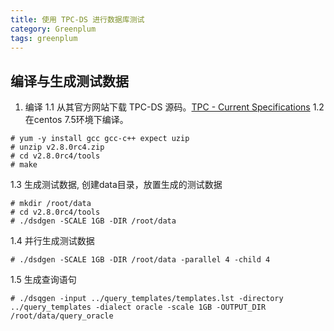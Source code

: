 ```yaml
---
title: 使用 TPC-DS 进行数据库测试
category: Greenplum
tags: greenplum
---
```


## 编译与生成测试数据
1. 编译
1.1 从其官方网站下载 TPC-DS 源码。[TPC - Current Specifications](http://www.tpc.org/tpc_documents_current_versions/current_specifications.asp)
1.2 在centos 7.5环境下编译。
```
# yum -y install gcc gcc-c++ expect uzip
# unzip v2.8.0rc4.zip
# cd v2.8.0rc4/tools
# make
```
1.3 生成测试数据, 创建data目录，放置生成的测试数据
```
# mkdir /root/data
# cd v2.8.0rc4/tools
# ./dsdgen -SCALE 1GB -DIR /root/data
```
1.4 并行生成测试数据
```
# ./dsdgen -SCALE 1GB -DIR /root/data -parallel 4 -child 4
```
1.5 生成查询语句
```
# ./dsqgen -input ../query_templates/templates.lst -directory ../query_templates -dialect oracle -scale 1GB -OUTPUT_DIR /root/data/query_oracle
```